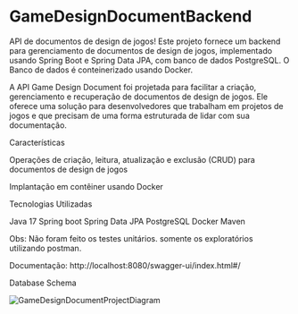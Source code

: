# GameDesignDocumentBackend
 
API de documentos de design de jogos! Este projeto fornece um backend para gerenciamento de documentos de design de jogos, implementado usando Spring Boot e Spring Data JPA, com banco de dados PostgreSQL. O Banco de dados é conteinerizado usando Docker.

A API Game Design Document foi projetada para facilitar a criação, gerenciamento e recuperação de documentos de design de jogos. Ele oferece uma solução para desenvolvedores que trabalham em projetos de jogos e que precisam de uma forma estruturada de lidar com sua documentação.

Características

Operações de criação, leitura, atualização e exclusão (CRUD) para documentos de design de jogos

Implantação em contêiner usando Docker

Tecnologias Utilizadas

Java 17
Spring boot
Spring Data JPA
PostgreSQL
Docker
Maven

Obs: Não foram feito os testes unitários. somente os exploratórios utilizando postman.

Documentação:
http://localhost:8080/swagger-ui/index.html#/

Database Schema

![GameDesignDocumentProjectDiagram](https://github.com/user-attachments/assets/d48ea744-a598-4001-86e3-1a9f43919cd1)
